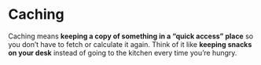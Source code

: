 # Caching
Caching means **keeping a copy of something in a “quick access” place** so you don’t have to fetch or calculate it again.
Think of it like **keeping snacks on your desk** instead of going to the kitchen every time you’re hungry.
